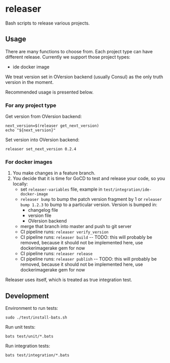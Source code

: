 # releaser

Bash scripts to release various projects.

## Usage

There are many functions to choose from. Each project type can have different
 release. Currently we support those project types:
 * ide docker image

We treat version set in OVersion backend (usually Consul) as the only truth
 version in the moment.

Recommended usage is presented below.

### For any project type
Get version from OVersion backend:
```
next_version=$(releaser get_next_version)
echo "${next_version}"
```

Set version into OVersion backend:
```
releaser set_next_version 0.2.4
```

### For docker images
1. You make changes in a feature branch.
1. You decide that it is time for GoCD to test and release your code, so
 you locally:
    * set `releaser-variables` file, example in `test/integration/ide-docker-image`
    * `releaser bump` to bump the patch version fragment by 1 or
    `releaser bump 1.2.3` to bump to a particular version. Version is bumped in:
       * changelog file
       * version file
       * OVersion backend
    * merge that branch into master and push to git server
    * CI pipeline runs: `releaser verify_version`
    * CI pipeline runs: `releaser build` -- TODO: this will probably be removed, because it should not be implemented here, use dockerimagerake gem for now
    * CI pipeline runs: `releaser release`
    * CI pipeline runs: `releaser publish` -- TODO: this will probably be removed, because it should not be implemented here, use dockerimagerake gem for now


Releaser uses itself, which is treated as true integration test.

## Development

Environment to run tests:
```
sudo ./test/install-bats.sh
```

Run unit tests:
```
bats test/unit/*.bats
```

Run integration tests:
```
bats test/integration/*.bats
```
